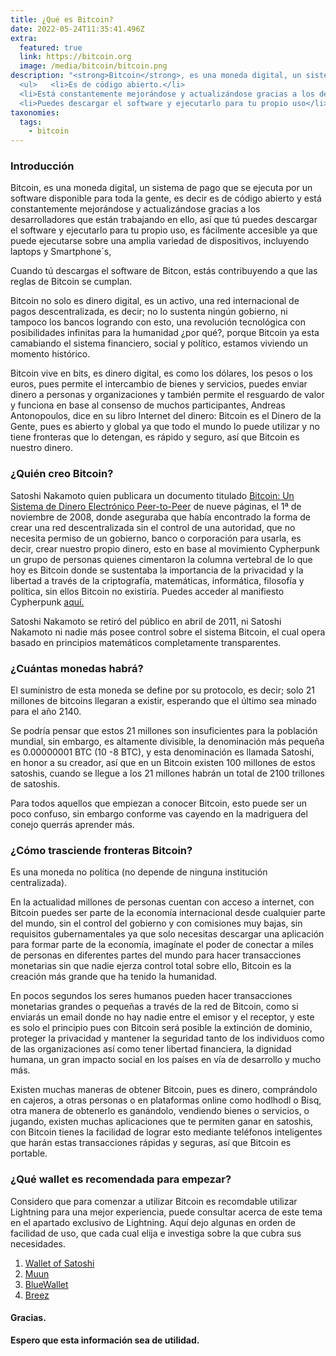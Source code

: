 ```yaml
---
title: ¿Qué es Bitcoin? 
date: 2022-05-24T11:35:41.496Z
extra:
  featured: true
  link: https://bitcoin.org
  image: /media/bitcoin/bitcoin.png
description: "<strong>Bitcoin</strong>, es una moneda digital, un sistema de pago que se ejecuta por un software disponible para toda la gente.
  <ul>   <li>Es de código abierto.</li>
  <li>Está constantemente mejorándose y actualizándose gracias a los desarrolladores que están trabajando en ello.</li>
  <li>Puedes descargar el software y ejecutarlo para tu propio uso</li> </ul>"
taxonomies:
  tags:
    - bitcoin
---
```

### Introducción

Bitcoin, es una moneda digital, un sistema de pago que se ejecuta por un software disponible para toda la gente, es decir es de código abierto y está constantemente mejorándose y actualizándose gracias a los desarrolladores que están trabajando en ello, así que tú puedes descargar el software y ejecutarlo para tu propio uso, es fácilmente accesible ya que puede ejecutarse sobre una amplia variedad de dispositivos, incluyendo laptops y Smartphone´s,

Cuando tú descargas el software de Bitcon, estás contribuyendo a que las reglas de Bitcoin se cumplan.

Bitcoin no solo es dinero digital, es un activo, una red internacional de pagos descentralizada, es decir; no lo sustenta ningún gobierno, ni tampoco los bancos logrando con esto, una revolución tecnológica con posibilidades infinitas para la humanidad ¿por qué?, porque Bitcoin ya esta camabiando el sistema financiero, social y político, estamos viviendo un momento histórico.

Bitcoin vive en bits, es dinero digital, es como los dólares, los pesos o los euros, pues permite el intercambio de bienes y servicios, puedes enviar dinero a personas y organizaciones y también permite el resguardo de valor y funciona en base al consenso de muchos participantes, Andreas Antonopoulos, dice en su libro Internet del dinero: Bitcoin es el Dinero de la Gente, pues es abierto y global ya que todo el mundo lo puede utilizar y no tiene fronteras que lo detengan, es rápido y seguro, así que Bitcoin es nuestro dinero.

### ¿Quién creo Bitcoin?

Satoshi Nakamoto quien publicara un documento titulado [Bitcoin: Un Sistema de Dinero Electrónico Peer-to-Peer](https://bitcoin.org/files/bitcoin-paper/bitcoin_es_latam.pdf) de nueve páginas, el 1ª de noviembre de 2008, donde aseguraba que había encontrado la forma de crear una red descentralizada sin el control de una autoridad, que no necesita permiso de un gobierno, banco o corporación para usarla, es decir, crear nuestro propio dinero, esto en base al movimiento Cypherpunk un grupo de personas quienes cimentaron la columna vertebral de lo que hoy es Bitcoin donde se sustentaba la importancia de la privacidad y la libertad a través de la criptografía, matemáticas, informática, filosofía y política, sin ellos Bitcoin no existiría. Puedes acceder al manifiesto Cypherpunk [aquí.](https://nakamotoinstitute.org/cypherpunk-manifesto/)

Satoshi Nakamoto se retiró del público en abril de 2011, ni Satoshi Nakamoto ni nadie más posee control sobre el sistema Bitcoin, el cual opera basado en principios matemáticos completamente transparentes.

### ¿Cuántas monedas habrá?

El suministro de esta moneda se define por su protocolo, es decir; solo 21 millones de bitcoins llegaran a existir, esperando que el último sea minado para el año 2140.

Se podría pensar que estos 21 millones son insuficientes para la población mundial, sin embargo, es altamente divisible, la denominación más pequeña es 0.00000001 BTC (10 -8 BTC), y esta denominación es llamada Satoshi, en honor a su creador, así que en un Bitcoin existen 100 millones de estos satoshis, cuando se llegue a los 21 millones habrán un total de 2100 trillones de satoshis.

Para todos aquellos que empiezan a conocer Bitcoin, esto puede ser un poco confuso, sin embargo conforme vas cayendo en la madriguera del conejo querrás aprender más. 


### ¿Cómo trasciende fronteras Bitcoin?

Es una moneda no política (no depende de ninguna institución centralizada).

En la actualidad millones de personas cuentan con acceso a internet, con Bitcoin puedes ser parte de la economía internacional desde cualquier parte del mundo, sin el control del gobierno y con comisiones muy bajas, sin requisitos gubernamentales ya que solo necesitas descargar una aplicación para formar parte de la economía, imagínate el poder de conectar a miles de personas en diferentes partes del mundo para hacer transacciones monetarias sin que nadie ejerza control total sobre ello, Bitcoin es la creación más grande que ha tenido la humanidad.

En pocos segundos los seres humanos pueden hacer transacciones monetarias grandes o pequeñas a través de la red de Bitcoin, como si enviarás un email donde no hay nadie entre el emisor y el receptor, y este es solo el principio pues con Bitcoin será posible la extinción de dominio, proteger la privacidad y mantener la seguridad tanto de los individuos como de las organizaciones así como tener libertad financiera, la dignidad humana, un gran impacto social en los países en vía de desarrollo y mucho más.

Existen muchas maneras de obtener Bitcoin, pues es dinero, comprándolo en cajeros, a otras personas o en plataformas online como hodlhodl o Bisq, otra manera de obtenerlo es ganándolo, vendiendo bienes o servicios, o jugando, existen muchas aplicaciones que te permiten ganar en satoshis, con Bitcoin tienes la facilidad de lograr esto mediante teléfonos inteligentes que harán estas transacciones rápidas y seguras, así que Bitcoin es portable.

### ¿Qué wallet es recomendada para empezar?

Considero que para comenzar a utilizar Bitcoin es recomdable utilizar Lightning para una mejor experiencia, puede consultar acerca de este tema en el apartado exclusivo de Lightning. Aquí dejo algunas en orden de facilidad de uso, que cada cual elija e investiga sobre la que cubra sus necesidades.

1. [Wallet of Satoshi](https://www.walletofsatoshi.com/)
2. [Muun](https://muun.com/es/)
3. [BlueWallet](https://bluewallet.io/)
4. [Breez](https://breez.technology/)

#### Gracias.

**Espero que esta información sea de utilidad.**

